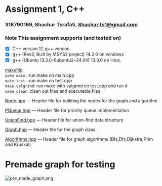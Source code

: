 # Assignment 1, C++
### 318790169, Shachar Tsrafati, Shachar.ts1@gmail.com

### Note This assignment supports (and tested on)
-[x] C++ version 17, g++ version <br />
-[x] g++ (Rev3, Built by MSYS2 project) 14.2.0 on windows <br />
-[x] g++ (Ubuntu 13.3.0–6ubuntu2~24.04) 13.3.0 on linux.

[makefile](makefile): <br />
```make main``` : run make on main.cpp <br/>
```make test``` : run make on test.cpp <br/>
```make valgrind```: run make with valgrind on test.cpp and run it <br/>
```make clean```: clean out files and executable files <br/>

[Node.hpp](Node.hpp) — Header file for building the nodes for the graph and algorithm

[PQueue.hpp](PQueue.hpp) — Header file for priority queue implementation

[UnionFind.hpp](UnionFind.hpp) — Header file for union-find data structure

[Graph.hpp](Graph.hpp) — Header file for the graph class

[Algorithms.hpp](Algorithms.hpp) — Header file for graph algorithms (Bfs,Dfs,Dijkstra,Prim and Kruskal)

# Premade graph for testing
![pre_made_graph.png](pre_made_graph.png)